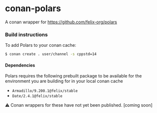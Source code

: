 
# conan-polars
A conan wrapper for https://github.com/felix-org/polars


### Build instructions


To add Polars to your conan cache:
```sh
$ conan create . user/channel -s cppstd=14
```

#### Dependencies
Polars requires the following prebuilt package to be available for the environment you are building for in your local conan cache
* `Armadillo/9.200.1@felix/stable`
* `Date/2.4.1@felix/stable`

:warning: Conan wrappers for these have not yet been published. [coming soon]
